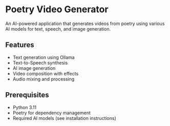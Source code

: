 # Poetry Video Generator

An AI-powered application that generates videos from poetry using various AI models for text, speech, and image generation.

## Features

- Text generation using Ollama
- Text-to-Speech synthesis
- AI image generation
- Video composition with effects
- Audio mixing and processing

## Prerequisites

- Python 3.11
- Poetry for dependency management
- Required AI models (see installation instructions)
